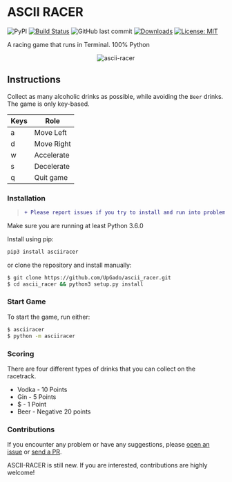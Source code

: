 # ASCII RACER

![PyPI](https://img.shields.io/pypi/v/asciiracer?color=success&label=pypi%20package)
[![Build Status](https://travis-ci.com/UpGado/ascii_racer.svg?branch=master)](https://travis-ci.com/UpGado/ascii_racer)
![GitHub last commit](https://img.shields.io/github/last-commit/UpGado/ascii_racer)
[![Downloads](https://pepy.tech/badge/asciiracer)](https://pepy.tech/project/asciiracer)
[![License: MIT](https://img.shields.io/badge/License-MIT-blue.svg)](https://opensource.org/licenses/MIT)

A racing game that runs in Terminal. 100% Python

<p align="center"><img src="https://raw.githubusercontent.com/UpGado/ascii_racer/master/docs/gameplay.gif" alt="ascii-racer"/></p>

## Instructions

Collect as many alcoholic drinks as possible, while avoiding the `Beer` drinks. The game is only key-based.

| Keys | Role        |
|------|-------------|
| a    | Move Left   |
| d    | Move Right  |
| w    | Accelerate  |
| s    |  Decelerate |
| q    |  Quit game  |

### Installation

> ```diff
> + Please report issues if you try to install and run into problems!
> ```

Make sure you are running at least Python 3.6.0

Install using pip:
```bash
pip3 install asciiracer
```
or clone the repository and install manually:

```bash
$ git clone https://github.com/UpGado/ascii_racer.git
$ cd ascii_racer && python3 setup.py install
```

### Start Game
To start the game, run either:
```bash
$ asciiracer
$ python -m asciiracer
```

### Scoring
There are four different types of drinks that you can collect on the racetrack. 
* Vodka - 10 Points
* Gin - 5 Points
* $ - 1 Point
* Beer - Negative 20 points

### Contributions
If you encounter any problem or have any suggestions, please [open an issue](https://github.com/UpGado/ascii_racer/issues/new) or [send a PR](https://github.com/UpGado/ascii_racer/pulls).

ASCII-RACER is still new. If you are interested, contributions are highly welcome!
